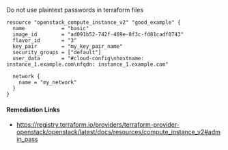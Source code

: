 
Do not use plaintext passwords in terraform files

```hcl
resource "openstack_compute_instance_v2" "good_example" {
  name            = "basic"
  image_id        = "ad091b52-742f-469e-8f3c-fd81cadf0743"
  flavor_id       = "3"
  key_pair        = "my_key_pair_name"
  security_groups = ["default"]
  user_data       = "#cloud-config\nhostname: instance_1.example.com\nfqdn: instance_1.example.com"

  network {
    name = "my_network"
  }
}
```

#### Remediation Links
 - https://registry.terraform.io/providers/terraform-provider-openstack/openstack/latest/docs/resources/compute_instance_v2#admin_pass

